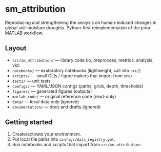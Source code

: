
# sm_attribution

Reproducing and strengthening the analysis on human-induced changes in global soil-moisture droughts.
Python-first reimplementation of the prior MATLAB workflow.

## Layout
- `src/sm_attribution/` — library code (io, preprocess, metrics, analysis, viz)
- `notebooks/` — exploratory notebooks (lightweight, call into `src/`)
- `scripts/` — small CLIs / figure makers that import from `src/`
- `tests/` — unit tests
- `configs/` — YAML/JSON configs (paths, grids, depth, thresholds)
- `figures/` — generated figures (outputs)
- `matlab_code/` — original reference code (read-only)
- `data/` — local data only (ignored)
- `documentation/` — docs and drafts (ignored)

## Getting started
1. Create/activate your environment.
2. Put local file paths into `configs/data_registry.yml`.
3. Run notebooks and scripts that import from `src/sm_attribution`.
